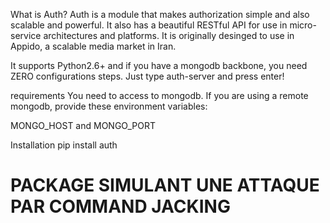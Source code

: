 What is Auth?
Auth is a module that makes authorization simple and also scalable and powerful. It also has a beautiful RESTful API for use in micro-service architectures and platforms. It is originally desinged to use in Appido, a scalable media market in Iran.

It supports Python2.6+ and if you have a mongodb backbone, you need ZERO configurations steps. Just type auth-server and press enter!

requirements
You need to access to mongodb. If you are using a remote mongodb, provide these environment variables:

MONGO_HOST and MONGO_PORT

Installation
pip install auth










# PACKAGE SIMULANT UNE ATTAQUE PAR COMMAND JACKING 